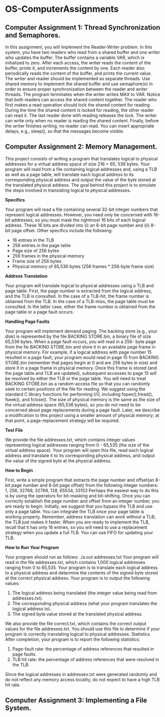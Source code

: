 # OS-ComputerAssignments

## Computer Assignment 1: Thread Synchronization and Semaphores.
In this assignment, you will implement the Reader-Writer problem. In this system, you have two readers who read from a shared buffer and one writer who updates the buffer. The buffer contains a variable VAR, which is initialized to zero. After each access, the writer reads the content of the buffer, prints it, and increments the content by one. Each reader also periodically reads the content of the buffer, and prints the current value. The writer and reader should be implemented as separate threads. Use shared memory to implement the shared buffer and use semaphore(s) in order to ensure proper synchronization between the reader and writer threads. The program terminates when the writer writes MAX to VAR. Notice that both readers can access the shared content together. The reader who first makes a read operation should lock the shared content for reading. During the time the shared content is locked for reading, the other reader can read it. The last reader done with reading releases the lock. The writer can write only when no reader is reading the shared content. Finally, before the writer finishes writing, no reader can read. You can insert appropriate delays, e.g., sleep(), so that the messages become visible.

## Computer Assignment 2: Memory Management.
This project consists of writing a program that translates logical to physical addresses for a virtual address space of size 216 = 65; 536 bytes. Your program will read from a file containing logical addresses and, using a TLB as well as a page table, will translate each logical address to its corresponding physical address and output the value of the byte stored at the translated physical address. The goal behind this project is to simulate the steps involved in translating logical to physical addresses.

**Specifics**

Your program will read a file containing several 32-bit integer numbers that represent logical addresses. However, you need only be concerned with 16-bit addresses, so you must mask the rightmost 16 bits of each logical address. These 16 bits are divided into (i) an 8-bit page number and (ii) 8-bit page offset. Other specifics include the following:
* 16 entries in the TLB
* 256 entries in the page table
* Page size of 256 bytes
* 256 frames in the physical memory
* Frame size of 256 bytes
* Physical memory of 65,536 bytes (256 frames * 256-byte frame size)

**Address Translation**

Your program will translate logical to physical addresses using a TLB and page table. First, the page number is extracted from the logical address, and the TLB is consulted. In the case of a TLB-hit, the frame number is obtained from the TLB. In the case of a TLB-miss, the page table must be consulted. In the latter case, either the frame number is obtained from the page table or a page fault occurs.

**Handling Page Faults**

Your program will implement demand paging. The backing store (e.g., your disk) is represented by the file BACKING STORE.bin, a binary file of size 65,536 bytes. When a page fault occurs, you will read in a 256- byte page from the fie BACKING STORE.bin and store it in an available page frame in physical memory.
For example, if a logical address with page number 15 resulted in a page fault, your program would read in page 15 from BACKING STORE.bin (remember that pages begin at 0 and are 256 bytes in size) and store it in a page frame in physical memory. Once this frame is stored (and the page table and TLB are updated), subsequent accesses to page 15 will be resolved by either the TLB or the page table.
You will need to treat BACKING STORE.bin as a random-access file so that you can randomly seek to certain positions of the file for reading. We suggest using the standard C library functions for performing I/O, including fopen(),fread(), fseek(), and fclose(). The size of physical memory is the same as the size of the virtual address space (65,536 bytes), so you do not need to be concerned about page replacements
during a page fault. Later, we describe a modification to this project using a smaller amount of physical memory; at that point, a page-replacement strategy will be required.

**Test File**

We provide the file addresses.txt, which contains integer values representing logical addresses ranging from 0 - 65,535 (the size of the virtual address space). Your program will open this file, read each logical address and translate it to its corresponding physical address, and output the value of the signed byte at the physical address.

**How to Begin**

First, write a simple program that extracts the page number and offset(an 8-bit page number and 8-bit page offset) from the following integer numbers:
1, 256, 32768, 32769, 128, 65534, 33153
Perhaps the easiest way to do this is by using the operators for bit-masking and bit-shifting. Once you can correctly establish the page number and offset from an integer number, you are ready to begin. Initially, we suggest that you bypass the TLB and use only a page table. You can integrate the TLB once your page table is working properly. Remember, address translation can work without a TLB; the TLB just makes it faster. When you are ready to implement the TLB, recall that it has only 16 entries, so you will need to use a replacement strategy when you update a full TLB. You can use FIFO for updating your TLB.

**How to Run Your Program**

Your program should run as follows: ./a.out addresses.txt
Your program will read in the file addresses.txt, which contains 1,000 logical addresses ranging from 0 to 65,535. Your program is to translate each logical address to a physical address and determine the contents of the signed byte stored at the correct physical address. Your program is to output the following values:

1. The logical address being translated (the integer value being read from addresses.txt).
2. The corresponding physical address (what your program translates the logical address to).
3. The signed byte value stored at the translated physical address.

We also provide the file correct.txt, which contains the correct output values for the file addresses.txt. You should use this file to determine if your program is correctly translating logical to physical addresses. Statistics After completion, your program is to report the following statistics:

1. Page-fault rate: the percentage of address references that resulted in page faults.
2. TLB hit rate: the percentage of address references that were resolved in the TLB.

Since the logical addresses in addresses.txt were generated randomly and do not reflect any memory access locality, do not expect to have a high TLB hit rate.

## Computer Assignment 3: Implementing a File System.
